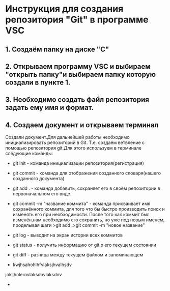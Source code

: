 # Инструкция для создания репозитория "Git" в программе VSC



## 1. Создаём папку на диске "С" 

## 2. Открываем программу VSC и выбираем "открыть папку"и выбираем папку которую создали в пункте 1.

## 3.  Необходимо создать файл репозитория задать ему имя и формат.

## 4.  Создаем документ  и открываем терминал
Создали документ.Для дальнейшей работы необходимо инициализировать репозиторий в Git. Т.е. создаём ветвление с помощью репозитория git.Для этого используем в терминале следующие команды:

* git init - команда инициализации репозитория(регистрация)

* git commit - команда для отображения созданного словаря(нашего созданного документа)

* git add . - команда добавить, сохраняет его в своём репозитории в первоначальном его виде.

* git commit -m "название коммита" - команда присваивает имя сохранённого коммита, для того что бы быстро производить поиск и изменять его при необходимости.
После того как коммит  был изменён,нам необходимо его сохранить, но уже под новым именем, проделывая шаги >git add .>git commit -m "новое название"

* git log - выводит на экран истории всех коммитов

*  git status - получить информацию от git о его текущем состоянии

*  git diff - разница между текущем файлом и запоминающем


* kwjhsahohlhfvlaksjhvalhsdv

jnkljhnlernvlaksdnvlaksdnv






* 
